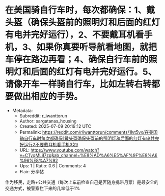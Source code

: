 # 在美国骑自行车时，每次都确保：1、戴头盔（确保头盔前的照明灯和后面的红灯有电并完好运行），2、不要戴耳机看手机，3、如果你真要听导航看地图，就把车停在路边再看；4、确保自行车前的照明灯和后面的红灯有电并完好运行。5、请像开车一样骑自行车，比如左转右转都要做出相应的手势。

- Metadata:
  - Subreddit: r_iwanttorun
  - Author: sargatanas_housing
  - Created: 2025-07-09 20:19:12 UTC
  - Permalink: https://reddit.com/r/iwanttorun/comments/1lvt5vx/在美国骑自行车时每次都确保1戴头盔确保头盔前的照明灯和后面的红灯有电并完好运行2不要戴耳机看手机3如/
  - URL: https://www.youtube.com/watch?v=CTyqMLiI7zg&ab_channel=%E8%AD%A6%E5%AF%9F%E8%A6%96%E8%A7%92
  - Ups: 1 | Ratio: 0.6 | Comments: 4
  - Flair: 分享帖


作为移民，走路+公共交通（每次上车前检查自己是否随身携带月票）是最安全的交通方式，被警察拦下来的几率低于1%

